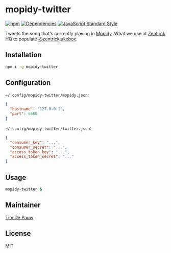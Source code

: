 # mopidy-twitter

[![npm](https://img.shields.io/npm/v/mopidy-twitter.svg)](https://www.npmjs.com/package/mopidy-twitter) [![Dependencies](https://img.shields.io/david/zentrick/mopidy-twitter.svg)](https://david-dm.org/zentrick/mopidy-twitter) [![JavaScript Standard Style](https://img.shields.io/badge/code%20style-standard-brightgreen.svg)](https://github.com/feross/standard)

Tweets the song that's currently playing in [Mopidy](https://www.mopidy.com/).
What we use at [Zentrick](https://www.zentrick.com/) HQ to populate
[@zentrickjukebox](https://twitter.com/zentrickjukebox).

## Installation

```bash
npm i -g mopidy-twitter
```

## Configuration

`~/.config/mopidy-twitter/mopidy.json`:

```json
{
  "hostname": "127.0.0.1",
  "port": 6680
}
```

`~/.config/mopidy-twitter/twitter.json`:

```json
{
  "consumer_key": "...",
  "consumer_secret": "...",
  "access_token_key": "...",
  "access_token_secret": "..."
}
```

## Usage

```bash
mopidy-twitter &
```

## Maintainer

[Tim De Pauw](https://github.com/timdp)

## License

MIT
